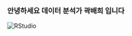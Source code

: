 ### 안녕하세요 데이터 분석가 곽배희 입니다


<img alt="RStudio" src ="https://img.shields.io/badge/RStudio-75AADB.svg?&style=for-the-badge&logo=Java&logoColor=white"/>

<!--
**bezkwag/bezkwag** is a ✨ _special_ ✨ repository because its `README.md` (this file) appears on your GitHub profile.

Here are some ideas to get you started:

- 🔭 I’m currently working on ...
- 🌱 I’m currently learning ...
- 👯 I’m looking to collaborate on ...
- 🤔 I’m looking for help with ...
- 💬 Ask me about ...
- 📫 How to reach me: ...
- 😄 Pronouns: ...
- ⚡ Fun fact: ...
-->
